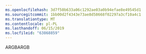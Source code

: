 ```yaml
---
ms.openlocfilehash: 3d7f50b633a06c1292ae03a0b94efae8e49545d1
ms.sourcegitcommit: 1bb00d2f4343e73ae8d58668f02297a3cf10a4c1
ms.translationtype: MT
ms.contentlocale: pl-PL
ms.lasthandoff: 06/15/2019
ms.locfileid: "63868859"
---
```

<span data-ttu-id="f28ee-101">ARGB</span><span class="sxs-lookup"><span data-stu-id="f28ee-101">ARGB</span></span>